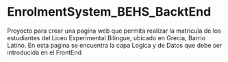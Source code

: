 # EnrolmentSystem_BEHS_BacktEnd
Proyecto para crear una pagina web que permita realizar la matricula de los estudiantes del Liceo Experimental Bilingue, ubicado en Grecia, Barrio Latino. En esta pagina se encuentra la capa Logica y de Datos que debe ser introducida en el FrontEnd
